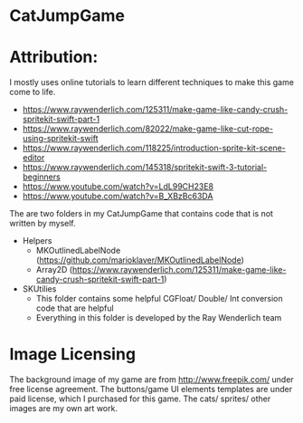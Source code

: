 # CatJumpGame

# Attribution: 

I mostly uses online tutorials to learn different techniques to make this game come to life. 
- https://www.raywenderlich.com/125311/make-game-like-candy-crush-spritekit-swift-part-1
- https://www.raywenderlich.com/82022/make-game-like-cut-rope-using-spritekit-swift
- https://www.raywenderlich.com/118225/introduction-sprite-kit-scene-editor
- https://www.raywenderlich.com/145318/spritekit-swift-3-tutorial-beginners
- https://www.youtube.com/watch?v=LdL99CH23E8
- https://www.youtube.com/watch?v=B_XBzBc63DA


The are two folders in my CatJumpGame that contains code that is not written by myself.
- Helpers
    - MKOutlinedLabelNode (https://github.com/marioklaver/MKOutlinedLabelNode)
    - Array2D (https://www.raywenderlich.com/125311/make-game-like-candy-crush-spritekit-swift-part-1)
- SKUtilies
    - This folder contains some helpful CGFloat/ Double/ Int conversion code that are helpful
    - Everything in this folder is developed by the Ray Wenderlich team

# Image Licensing 

The background image of my game are from http://www.freepik.com/ under free license agreement. 
The buttons/game UI elements templates are under paid license, which I purchased for this game. 
The cats/ sprites/ other images are my own art work. 
